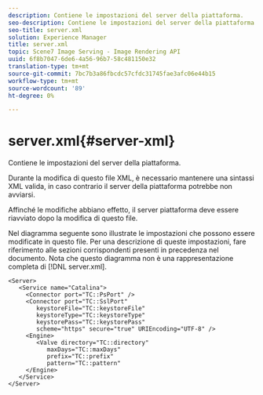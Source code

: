 ```yaml
---
description: Contiene le impostazioni del server della piattaforma.
seo-description: Contiene le impostazioni del server della piattaforma.
seo-title: server.xml
solution: Experience Manager
title: server.xml
topic: Scene7 Image Serving - Image Rendering API
uuid: 6f8b7047-6de6-4a56-96b7-58c481150e32
translation-type: tm+mt
source-git-commit: 7bc7b3a86fbcdc57cfdc31745fae3afc06e44b15
workflow-type: tm+mt
source-wordcount: '89'
ht-degree: 0%

---
```



# server.xml{#server-xml}

Contiene le impostazioni del server della piattaforma.

Durante la modifica di questo file XML, è necessario mantenere una sintassi XML valida, in caso contrario il server della piattaforma potrebbe non avviarsi.

Affinché le modifiche abbiano effetto, il server piattaforma deve essere riavviato dopo la modifica di questo file.

Nel diagramma seguente sono illustrate le impostazioni che possono essere modificate in questo file. Per una descrizione di queste impostazioni, fare riferimento alle sezioni corrispondenti presenti in precedenza nel documento. Nota che questo diagramma non è una rappresentazione completa di [!DNL server.xml].

```
<Server>
   <Service name="Catalina">
     <Connector port="TC::PsPort" />
     <Connector port="TC::SslPort"
        keystoreFile="TC::keystoreFile"
        keystoreType="TC::keystoreType"
        keystorePass="TC::keystorePass" 
        scheme="https" secure="true" URIEncoding="UTF-8" />
     <Engine>
        <Valve directory="TC::directory" 
           maxDays="TC::maxDays" 
           prefix="TC::prefix" 
           pattern="TC::pattern" 
     </Engine>  
   </Service>
</Server>
```

